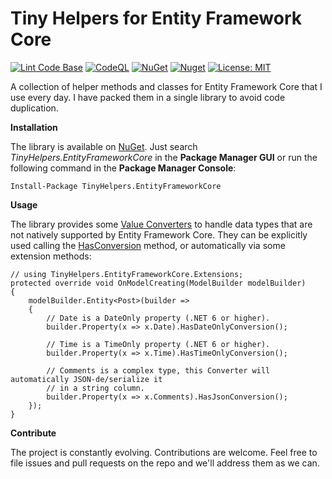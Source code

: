 # Tiny Helpers for Entity Framework Core

[![Lint Code Base](https://github.com/marcominerva/TinyHelpers/actions/workflows/linter.yml/badge.svg)](https://github.com/marcominerva/TinyHelpers/actions/workflows/linter.yml)
[![CodeQL](https://github.com/marcominerva/TinyHelpers/actions/workflows/codeql.yml/badge.svg)](https://github.com/marcominerva/TinyHelpers/actions/workflows/codeql.yml)
[![NuGet](https://img.shields.io/nuget/v/TinyHelpers.EntityFrameworkCore.svg?style=flat-square)](https://www.nuget.org/packages/TinyHelpers.EntityFrameworkCore)
[![Nuget](https://img.shields.io/nuget/dt/TinyHelpers.EntityFrameworkCore)](https://www.nuget.org/packages/TinyHelpers.EntityFrameworkCore)
[![License: MIT](https://img.shields.io/badge/License-MIT-yellow.svg)](https://github.com/marcominerva/TinyHelpers/blob/master/LICENSE)

A collection of helper methods and classes for Entity Framework Core that I use every day. I have packed them in a single library to avoid code duplication.

**Installation**

The library is available on [NuGet](https://www.nuget.org/packages/TinyHelpers.EntityFrameworkCore). Just search *TinyHelpers.EntityFrameworkCore* in the **Package Manager GUI** or run the following command in the **Package Manager Console**:

    Install-Package TinyHelpers.EntityFrameworkCore

**Usage**

The library provides some [Value Converters](https://docs.microsoft.com/ef/core/modeling/value-conversions) to handle data types that are not natively supported by Entity Framework Core. They can be explicitly used calling the [HasConversion](https://docs.microsoft.com/dotnet/api/microsoft.entityframeworkcore.metadata.builders.propertybuilder.hasconversion) method, or automatically via some extension methods: 

    // using TinyHelpers.EntityFrameworkCore.Extensions;
    protected override void OnModelCreating(ModelBuilder modelBuilder)
    {
        modelBuilder.Entity<Post>(builder =>
        {           
            // Date is a DateOnly property (.NET 6 or higher).
            builder.Property(x => x.Date).HasDateOnlyConversion();
        
            // Time is a TimeOnly property (.NET 6 or higher).
            builder.Property(x => x.Time).HasTimeOnlyConversion();
       
            // Comments is a complex type, this Converter will automatically JSON-de/serialize it
            // in a string column.
            builder.Property(x => x.Comments).HasJsonConversion();
        });
    }

**Contribute**

The project is constantly evolving. Contributions are welcome. Feel free to file issues and pull requests on the repo and we'll address them as we can. 
